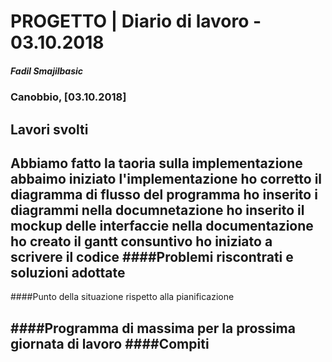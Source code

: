 # PROGETTO | Diario di lavoro - 03.10.2018
##### Fadil Smajilbasic
### Canobbio, [03.10.2018]

## Lavori svolti
Abbiamo fatto la taoria sulla implementazione
abbaimo iniziato l'implementazione
ho corretto il diagramma di flusso del programma
ho inserito i diagrammi nella documnetazione
ho inserito il mockup delle interfaccie nella documentazione
ho creato il gantt consuntivo
ho iniziato a scrivere il codice
####Problemi riscontrati e soluzioni adottate
---
####Punto della situazione rispetto alla pianificazione

####Programma di massima per la prossima giornata di lavoro
####Compiti
---